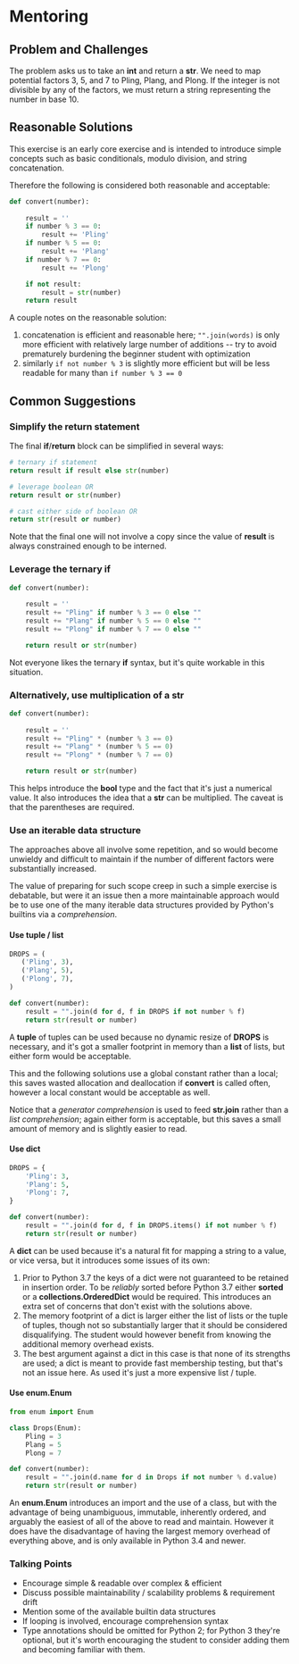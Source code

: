 # Mentoring

## Problem and Challenges

The problem asks us to take an **int** and return a **str**.
We need to map potential factors 3, 5, and 7 to Pling, Plang, and Plong.
If the integer is not divisible by any of the factors, we must
return a string representing the number in base 10.

## Reasonable Solutions

This exercise is an early core exercise and is intended to introduce
simple concepts such as basic conditionals, modulo division, and string 
concatenation.

Therefore the following is considered both reasonable and acceptable:

```python
def convert(number):
  
    result = ''
    if number % 3 == 0:
        result += 'Pling'
    if number % 5 == 0:
        result += 'Plang'
    if number % 7 == 0:
        result += 'Plong'

    if not result:
        result = str(number)
    return result
```

A couple notes on the reasonable solution:

1. concatenation is efficient and reasonable here; `"".join(words)` is 
only more efficient with relatively large number of additions -- try to
avoid prematurely burdening the beginner student with optimization
2. similarly `if not number % 3` is slightly more efficient but will be
less readable for many than `if number % 3 == 0`

## Common Suggestions

### Simplify the return statement

The final **if**/**return** block can be simplified in several ways:

```python
# ternary if statement
return result if result else str(number)

# leverage boolean OR
return result or str(number)

# cast either side of boolean OR
return str(result or number)
```

Note that the final one will not involve a copy since the value of 
**result** is always constrained enough to be interned.

### Leverage the ternary if

```python
def convert(number):
  
    result = ''
    result += "Pling" if number % 3 == 0 else ""
    result += "Plang" if number % 5 == 0 else ""
    result += "Plong" if number % 7 == 0 else ""

    return result or str(number)
```

Not everyone likes the ternary **if** syntax, but it's quite workable
in this situation.

### Alternatively, use multiplication of a str

```python
def convert(number):
  
    result = ''
    result += "Pling" * (number % 3 == 0)
    result += "Plang" * (number % 5 == 0)
    result += "Plong" * (number % 7 == 0)

    return result or str(number)
```

This helps introduce the **bool** type and the fact that it's just a 
numerical value. It also introduces the idea that a **str** can be
multiplied. The caveat is that the parentheses are required.

### Use an iterable data structure

The approaches above all involve some repetition, and so would become 
unwieldy and difficult to maintain if the number of different factors 
were substantially increased.

The value of preparing for such scope creep in such a simple exercise
is debatable, but were it an issue then a more maintainable approach 
would be to use one of the many iterable data structures provided by 
Python's builtins via a _comprehension_.

#### Use tuple / list

```python
DROPS = (
   ('Pling', 3),
   ('Plang', 5),
   ('Plong', 7),
)

def convert(number):
    result = "".join(d for d, f in DROPS if not number % f)
    return str(result or number)
```

A **tuple** of tuples can be used because no dynamic resize of **DROPS** 
is necessary, and it's got a smaller footprint in memory than a **list** 
of lists, but either form would be acceptable.

This and the following solutions use a global constant rather than a local; 
this saves wasted allocation and deallocation if **convert** is called often, 
however a local constant would be acceptable as well.

Notice that a _generator comprehension_ is used to feed **str.join** rather 
than a _list comprehension_; again either form is acceptable, but this saves 
a small amount of memory and is slightly easier to read.

#### Use dict

```python
DROPS = {
    'Pling': 3,
    'Plang': 5,
    'Plong': 7,
}

def convert(number):
    result = "".join(d for d, f in DROPS.items() if not number % f)
    return str(result or number)
```

A **dict** can be used because it's a natural fit for mapping a string to a 
value, or vice versa, but it introduces some issues of its own:

1. Prior to Python 3.7 the keys of a dict were not guaranteed to be retained 
in insertion order. To be _reliably_ sorted before Python 3.7 either 
**sorted** or a **collections.OrderedDict** would be required. This introduces 
an extra set of concerns that don't exist with the solutions above.
2. The memory footprint of a dict is larger either the list of lists or 
the tuple of tuples, though not so substantially larger that it should be 
considered disqualifying. The student would however benefit from knowing the 
additional memory overhead exists.
3. The best argument against a dict in this case is that none of its 
strengths are used; a dict is meant to provide fast membership testing, but 
that's not an issue here. As used it's just a more expensive list / tuple.

#### Use enum.Enum

```python
from enum import Enum

class Drops(Enum):
    Pling = 3
    Plang = 5
    Plong = 7

def convert(number):
    result = "".join(d.name for d in Drops if not number % d.value)
    return str(result or number)
```

An **enum.Enum** introduces an import and the use of a class, but with the 
advantage of being unambiguous, immutable, inherently ordered, and arguably
the easiest of all of the above to read and maintain. However it does have 
the disadvantage of having the largest memory overhead of everything above, 
and is only available in Python 3.4 and newer.

### Talking Points

- Encourage simple & readable over complex & efficient
- Discuss possible maintainability / scalability problems & requirement drift
- Mention some of the available builtin data structures
- If looping is involved, encourage comprehension syntax
- Type annotations should be omitted for Python 2; for Python 3 they're optional, but it's worth encouraging the student to consider adding them and becoming familiar with them.
